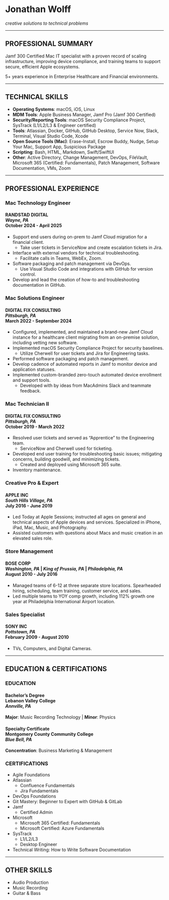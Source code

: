 # Jonathan Wolff
*creative solutions to technical problems*

***

## PROFESSIONAL SUMMARY

Jamf 300 Certified Mac IT specialist with a proven record of scaling infrastructure, improving device compliance, and training teams to support secure, efficient Apple ecosystems.

5+ years experience in Enterprise Healthcare and Financial environments.

***

## TECHNICAL SKILLS
- **Operating Systems**: macOS, iOS, Linux
- **MDM Tools**: Apple Business Manager, Jamf Pro (Jamf 300 Certified)
- **Security/Reporting Tools**: macOS Security Compliance Project, SysTrack (L1/L2/L3 & Engineer certified)
- **Tools**: Atlassian, Docker, GitHub, GitHub Desktop, Service Now, Slack, Terminal, Visual Studio Code, Xcode
- **Open Source Tools (Mac)**: Erase-Install, Escrow Buddy, Nudge, Setup Your Mac, Support App, Suspicious Package
- **Scripting**: Bash, HTML, Markdown, Swift/SwiftUI
- **Other**: Active Directory, Change Management, DevOps, FileVault, Microsoft 365 (Certified: Fundamentals), Patch Management, Software Documentation, VMs, Zoom

***

## PROFESSIONAL EXPERIENCE

### Mac Technology Engineer
#### RANDSTAD DIGITAL <br> *Wayne, PA* <br> October 2024 - April 2025
- Support end users during on-prem to  Jamf Cloud migration for a financial client.
    - Take user tickets in ServiceNow and create escalation tickets in Jira.
- Interface with external vendors for technical troubleshooting.
    - Facilitate calls in Teams, WebEx, Zoom.
- Software packaging and patch management via DevOps.
    - Use Visual Studio Code and integrations with GitHub for version control.
- Develop and lead the creation of how-to and troubleshooting documentation in GitHub.

### Mac Solutions Engineer
#### DIGITAL FIX CONSULTING <br> *Pittsburgh, PA* <br> March 2022 - September 2024
- Configured, implemented, and maintained a brand-new Jamf Cloud instance for a healthcare client migrating from an on-premise solution, including vetting new software.
- Implemented macOS Security Compliance Project for security baselines.
    - Utilize Cherwell for user tickets and Jira for Engineering tasks.
- Performed software packaging and patch management.
- Develop cadence of  automated reports in Jamf to monitor device and application statuses.
- Implemented custom-branded zero-touch automated device enrollment and support tools.
    - Developed with by ideas from MacAdmins Slack and teammate feedback.

### Mac Technician II
#### DIGITAL FIX CONSULTING <br> *Pittsburgh, PA* <br> October 2019 - March 2022
- Resolved user tickets and served as “Apprentice” to the Engineering team.
    - ServiceNow and Cherwell used for ticketing.
- Developed end user training for troubleshooting basic issues; mitigating concerns, building goodwill, and minimizing tickets.
    - Created and deployed using Microsoft 365 suite.
- Inventory maintenance.

### Creative Pro & Expert
#### APPLE INC <br> *South Hills Village, PA* <br> July 2016 - June 2019
- Led Today at Apple Sessions; instructed all ages on general and technical aspects of Apple devices and services. Specialized in iPhone, iPad, Mac, Music, and Photography. 
- Assisted customers with questions about Macs and music creation in an elevated sales role.

### Store Management
#### BOSE CORP <br> *Washington, PA* | *King of Prussia, PA* | *Philadelphia, PA* <br> August 2010 - July 2016
- Managed teams of 6-12 at three separate store locations. Spearheaded hiring, scheduling, team training, customer service, and sales.
- Led multiple teams to YOY comp growth, including 112% growth one year at Philadelphia International Airport location.

### Sales Specialist
#### SONY INC <br> *Pottstown, PA* <br> February 2009 - August 2010
- TVs, Computers, and Digital Cameras.

***

## EDUCATION & CERTIFICATIONS

### EDUCATION
#### Bachelor’s Degree <br> Lebanon Valley College <br> *Annville, PA*
**Major**: Music Recording Technology | **Minor**: Physics

#### Specialty Certificate <br> Montgomery County Community College <br> *Blue Bell, PA*
**Concentration**: Business Marketing & Management

### CERTIFICATIONS
- Agile Foundations
- Atlassian
    - Confluence Fundamentals
    - Jira Fundamentals
- DevOps Foundations
- Git Mastery: Beginner to Expert with GitHub & GitLab
- Jamf
    - Certified Admin
- Microsoft
    - Microsoft 365 Certified: Fundamentals
    - Microsoft Certified: Azure Fundamentals
- SysTrack
    - L1/L2/L3
    - Desktop Engineer
- Technical Writing: How to Write Software Documentation

***

## OTHER SKILLS
- Audio Production
- Music Recording
- Guitar & Bass

